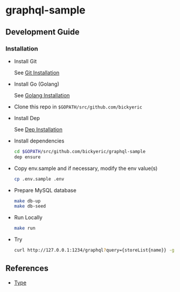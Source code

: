 # graphql-sample

## Development Guide

### Installation

- Install Git

  See [Git Installation](https://git-scm.com/book/en/v2/Getting-Started-Installing-Git)

- Install Go (Golang)

  See [Golang Installation](https://golang.org/doc/install)

- Clone this repo in `$GOPATH/src/github.com/bickyeric`

- Install Dep

  See [Dep Installation](https://golang.github.io/dep/docs/installation.html)

- Install dependencies

  ```sh
  cd $GOPATH/src/github.com/bickyeric/graphql-sample
  dep ensure
  ```

- Copy env.sample and if necessary, modify the env value(s)

  ```sh
  cp .env.sample .env
  ```

- Prepare MySQL database

  ```sh
  make db-up
  make db-seed
  ```

- Run Locally

  ```sh
  make run
  ```
- Try
  ```sh
  curl http://127.0.0.1:1234/graphql?query={storeList{name}} -g
  ```

## References

- [Type](https://github.com/bickyeric/graphql-sample/blob/master/TYPE.md)